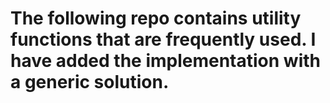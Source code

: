 # The following repo contains utility functions that are frequently used. I have added the implementation with a generic solution.
